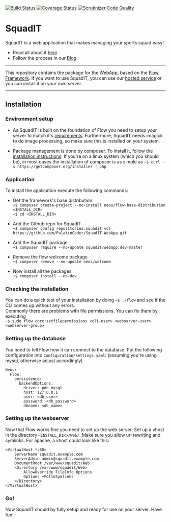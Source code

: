 [![Build Status](https://travis-ci.org/PalatinCoder/SquadIT.WebApp.svg?branch=master)](https://travis-ci.org/PalatinCoder/SquadIT.WebApp)
[![Coverage Status](https://coveralls.io/repos/github/PalatinCoder/SquadIT.WebApp/badge.svg?branch=master)](https://coveralls.io/github/PalatinCoder/SquadIT.WebApp?branch=master)
[![Scrutinizer Code Quality](https://scrutinizer-ci.com/g/PalatinCoder/SquadIT.WebApp/badges/quality-score.png?b=master)](https://scrutinizer-ci.com/g/PalatinCoder/SquadIT.WebApp/?branch=master)
# SquadIT
SquadIT is a web application that makes managing your sports squad easy!

+ Read all about it [here](http://squadit.jan-sl.de/)
+ Follow the process in our [Blog](http://squadit.jan-sl.de/blog/)

---

This repository contains the package for the WebApp, based on the [Flow Framework](https://flow.neos.io).
If you want to use SquadIT, you can use our [hosted service](https://squadit-service.jan-sl.de/) or you can install it on your own server.

---

## Installation

### Environment setup
* As SquadIT is built on the foundation of Flow you need to setup your server to match it's [requirements](http://flowframework.readthedocs.io/en/stable/TheDefinitiveGuide/PartII/Requirements.html). Furthermore, SquadIT needs imagick to do image processing, so make sure this is installed on your system.

* Package management is done by composer. To install it, follow the [installation instructions](https://getcomposer.org/download/). If you're on a linux system (which you should be), in most cases the installation of composer is as simple as `~$ curl -s https://getcomposer.org/installer | php`

### Application

To install the application execute the following commands:

* Get the framework's base distribution <br>
`~$ composer create-project --no-install neos/flow-base-distribution <INSTALL_DIR>` <br>
`~$ cd <INSTALL_DIR>`

* Add the Github repo for SquadIT <br>
`~$ composer config repositories.squadit vcs https://github.com/PalatinCoder/SquadIT.WebApp.git`

* Add the SquadIT package <br>
`~$ composer require --no-update squadit/webapp:dev-master`

* Remove the flow welcome package <br>
`~$ composer remove --no-update neos/welcome`

* Now install all the packages <br>
`~$ composer install --no-dev`

### Checking the installation

You can do a quick test of your installation by doing `~$ ./flow` and see if the CLI comes up without any errors. <br>
Commonly there are problems with file permissions. You can fix them by executing <br> `~$ sudo flow core:setfilepermissions <cli-user> <webserver-user> <webserver-group>` <br>

### Setting up the database

You need to tell Flow how it can connect to the database. Put the following configuration into `Configuration/Settings.yaml`: (assuming you're using mysql, otherwise adjust accordingly)<br>
```
Neos:
  Flow:
    persistence:
      backendOptions:
        driver: pdo_mysql
        host: 127.0.0.1
        user: <db_user>
        password: <db_password>
        dbname: <db_name>
```

### Setting up the webserver
Now that Flow works fine you need to set up the web server. Set up a vhost in the directory `<INSTALL_DIR>/Web/`. Make sure you allow url rewriting and symlinks. For apache, a vhost could look like this:
```
<VirtualHost *:80>
    ServerName squadit.example.com
    ServerAdmin admin@squadit.example.com
    DocumentRoot /var/www/squadit/Web
    <Directory /var/www/squadit/Web>
        AllowOverride FileInfo Options
        Options +FolloSymlinks
    </Directory>
</VirtualHost>
```
### Go!

Now SquadIT should by fully setup and ready for use on your server. Have fun!

